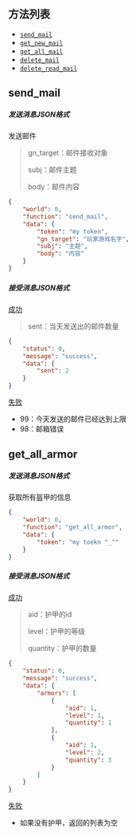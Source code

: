 ## 方法列表

* [`send_mail`](##send_mail)
* [`get_new_mail`](##get_new_mail)
* [`get_all_mail`](##get_all_mail)
* [`delete_mail`](##delete_mail)
* [`delete_read_mail`](##delete_read_mail)

## send_mail

##### 发送消息JSON格式

发送邮件

> gn_target：邮件接收对象
>
> subj：邮件主题
>
> body：邮件内容

```json
{
	"world": 0,
	"function": "send_mail",
	"data": {
		"token": "my token",
    	"gn_target": "玩家游戏名字",
        "subj": "主题",
        "body": "内容"
	}
}
```

##### 接受消息JSON格式

[成功]()

> sent：当天发送出的邮件数量

```json
{
    "status": 0,
    "message": "success",
    "data": {
        "sent": 2
    }
}
```

[失败]()

* 99：今天发送的邮件已经达到上限
* 98：邮箱错误

















## get_all_armor

##### 发送消息JSON格式

获取所有盔甲的信息

```json
{
	"world": 0, 
	"function": "get_all_armor",
	"data": {
		"token": "my toekn ^_^"
	}
}
```

##### 接受消息JSON格式

[成功]()

> aid：护甲的id
>
> level：护甲的等级
>
> quantity：护甲的数量

```json
{
	"status": 0,
	"message": "success",
	"data": {
		"armors": [
			{
				"aid": 1,
				"level": 1,
				"quantity": 1
			},
			{
				"aid": 1,
				"level": 2,
				"quantity": 3
			}
		]
	}
}
```

[失败]()

* 如果没有护甲，返回的列表为空


